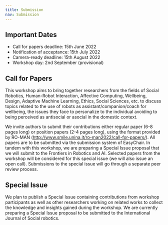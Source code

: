 ```yaml
---
title: Submission
nav: Submission
---
```


## Important Dates
- Call for papers deadline: 15th June 2022 
- Notification of acceptance: 15th July 2022
- Camera-ready deadline: 15th August 2022
- Workshop day: 2nd September (provisional)

## Call for Papers 
This workshop aims to bring together researchers from the fields of Social Robotics, Human-Robot Interaction, Affective Computing, Wellbeing, Design, Adaptive Machine Learning, Ethics, Social Sciences, etc. to discuss topics related to the use of robots as assistant/companion/coach for wellbeing, the issues they face to personalize to the individual avoiding to being perceived as antisocial or asocial in the domestic context. 

We invite authors to submit their contributions either regular paper (6-8 pages long) or position papers (2-4 pages long), using the format provided by RO-MAN (http://www.smile.unina.it/ro-man2022/call-for-papers/). All papers are to be submitted via the submission system of EasyChair. 
In tandem with this workshop, we are preparing a Special Issue proposal that we will submit to the  Frontiers in Robotics and AI. Selected papers from the workshop will be considered for this special issue (we will also issue an open call). Submissions to the special issue will go through a separate peer review process.

## Special Issue
We plan to publish a Special Issue containing contributions from workshop participants as well as other researchers working on related works to collect the knowledge and insights gained during the workshop. We are currently preparing a Special Issue proposal to be submitted to the International Journal of Social robotics.
